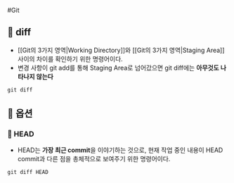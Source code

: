 #Git 
## 🌈 diff
+ [[Git의 3가지 영역|Working Directory]]와 [[Git의 3가지 영역|Staging Area]] 사이의 차이를 확인하기 위한 명령어이다.
+ 변경 사항이 git add를 통해 Staging Area로 넘어갔으면 git diff에는 **아무것도 나타나지 않는다**

```cs
git diff
```

## 🌈 옵션
### 📌 HEAD
+ HEAD는 **가장 최근 commit**을 이야기하는 것으로, 현재 작업 중인 내용이 HEAD commit과 다른 점을 총체적으로 보여주기 위한 명령어이다.
```
git diff HEAD
```
